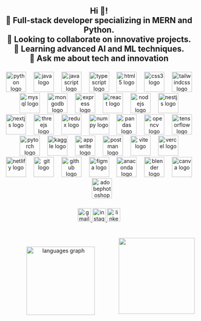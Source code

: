 <br clear="both">

<h2 align="center">Hi 👋!<br>🔭 Full-stack developer specializing in MERN and Python.<br>👯 Looking to collaborate on innovative projects.<br>🌱 Learning advanced AI and ML techniques.<br>💬 Ask me about tech and innovation</h2>

###

<div align="center">
  <img src="https://skillicons.dev/icons?i=py" height="53" alt="python logo"  />
  <img width="12" />
  <img src="https://skillicons.dev/icons?i=java" height="53" alt="java logo"  />
  <img width="12" />
  <img src="https://skillicons.dev/icons?i=js" height="53" alt="javascript logo"  />
  <img width="12" />
  <img src="https://skillicons.dev/icons?i=ts" height="53" alt="typescript logo"  />
  <img width="12" />
  <img src="https://skillicons.dev/icons?i=html" height="53" alt="html5 logo"  />
  <img width="12" />
  <img src="https://skillicons.dev/icons?i=css" height="53" alt="css3 logo"  />
  <img width="12" />
  <img src="https://skillicons.dev/icons?i=tailwind" height="53" alt="tailwindcss logo"  />
  <img width="12" />
  <img src="https://skillicons.dev/icons?i=mysql" height="53" alt="mysql logo"  />
  <img width="12" />
  <img src="https://skillicons.dev/icons?i=mongodb" height="53" alt="mongodb logo"  />
  <img width="12" />
  <img src="https://skillicons.dev/icons?i=express" height="53" alt="express logo"  />
  <img width="12" />
  <img src="https://skillicons.dev/icons?i=react" height="53" alt="react logo"  />
  <img width="12" />
  <img src="https://skillicons.dev/icons?i=nodejs" height="53" alt="nodejs logo"  />
  <img width="12" />
  <img src="https://skillicons.dev/icons?i=nestjs" height="53" alt="nestjs logo"  />
  <img width="12" />
  <img src="https://skillicons.dev/icons?i=nextjs" height="53" alt="nextjs logo"  />
  <img width="12" />
  <img src="https://skillicons.dev/icons?i=threejs" height="53" alt="threejs logo"  />
  <img width="12" />
  <img src="https://skillicons.dev/icons?i=redux" height="53" alt="redux logo"  />
  <img width="12" />
  <img src="https://cdn.jsdelivr.net/gh/devicons/devicon/icons/numpy/numpy-original.svg" height="53" alt="numpy logo"  />
  <img width="12" />
  <img src="https://cdn.jsdelivr.net/gh/devicons/devicon/icons/pandas/pandas-original.svg" height="53" alt="pandas logo"  />
  <img width="12" />
  <img src="https://cdn.jsdelivr.net/gh/devicons/devicon/icons/opencv/opencv-original.svg" height="53" alt="opencv logo"  />
  <img width="12" />
  <img src="https://skillicons.dev/icons?i=tensorflow" height="53" alt="tensorflow logo"  />
  <img width="12" />
  <img src="https://skillicons.dev/icons?i=pytorch" height="53" alt="pytorch logo"  />
  <img width="12" />
  <img src="https://cdn.simpleicons.org/kaggle/20BEFF" height="53" alt="kaggle logo"  />
  <img width="12" />
  <img src="https://cdn.simpleicons.org/appwrite/F02E65" height="53" alt="appwrite logo"  />
  <img width="12" />
  <img src="https://cdn.simpleicons.org/postman/FF6C37" height="53" alt="postman logo"  />
  <img width="12" />
  <img src="https://skillicons.dev/icons?i=vite" height="53" alt="vite logo"  />
  <img width="12" />
  <img src="https://skillicons.dev/icons?i=vercel" height="53" alt="vercel logo"  />
  <img width="12" />
  <img src="https://cdn.simpleicons.org/netlify/00C7B7" height="53" alt="netlify logo"  />
  <img width="12" />
  <img src="https://skillicons.dev/icons?i=git" height="53" alt="git logo"  />
  <img width="12" />
  <img src="https://skillicons.dev/icons?i=github" height="53" alt="github logo"  />
  <img width="12" />
  <img src="https://skillicons.dev/icons?i=figma" height="53" alt="figma logo"  />
  <img width="12" />
  <img src="https://cdn.simpleicons.org/anaconda/44A833" height="53" alt="anaconda logo"  />
  <img width="12" />
  <img src="https://skillicons.dev/icons?i=blender" height="53" alt="blender logo"  />
  <img width="12" />
  <img src="https://cdn.simpleicons.org/canva/00C4CC" height="53" alt="canva logo"  />
  <img width="12" />
  <img src="https://skillicons.dev/icons?i=ps" height="53" alt="adobephotoshop logo"  />
</div>

###

<div align="center">
  <a href="https://mail.google.com/mail/u/0/#inbox" target="_blank">
    <img src="https://img.shields.io/static/v1?message=Gmail&logo=gmail&label=&color=D14836&logoColor=white&labelColor=&style=for-the-badge" height="35" alt="gmail logo"  />
  </a>
  <a href="https://www.instagram.com/ashutosh__187/" target="_blank">
    <img src="https://img.shields.io/static/v1?message=Instagram&logo=instagram&label=&color=E4405F&logoColor=white&labelColor=&style=for-the-badge" height="35" alt="instagram logo"  />
  </a>
  <a href="https://www.linkedin.com/in/ashutosh-tiwari-a938a6243/" target="_blank">
    <img src="https://img.shields.io/static/v1?message=LinkedIn&logo=linkedin&label=&color=0077B5&logoColor=white&labelColor=&style=for-the-badge" height="35" alt="linkedin logo"  />
  </a>
</div>

###

<br clear="both">

<img align="right" height="200" src="https://user-images.githubusercontent.com/74038190/225813708-98b745f2-7d22-48cf-9150-083f1b00d6c9.gif"  />

###

<div align="center">
  <img src="https://github-readme-stats.vercel.app/api/top-langs?username=ashutosh-187&locale=en&hide_title=false&layout=compact&card_width=320&langs_count=5&theme=shades-of-purple&hide_border=true" height="180" alt="languages graph"  />
</div>

###

<br clear="both">
